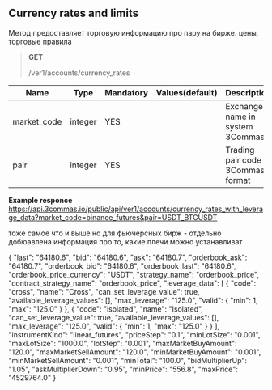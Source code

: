 ## Currency rates and limits

Метод предоставляет торговую информацию про пару на бирже. цены, торговые правила

> **GET**
>
> /ver1/accounts/currency_rates

| Name | Type |	Mandatory |	Values(default)	| Description|
|------|------|-----------|-----------------|------------|
| market_code | integer	| YES |	| Exchange name in system 3Commas|
| pair | integer	| YES |	| Trading pair code in 3Commas format|





**Example responce**
https://api.3commas.io/public/api/ver1/accounts/currency_rates_with_leverage_data?market_code=binance_futures&pair=USDT_BTCUSDT

тоже самое что и выше но для фьючерсных бирж - отдельно добюавлена информация про то, какие плечи можно устанавливат

{
"last": "64180.6",
"bid": "64180.6",
"ask": "64180.7",
"orderbook_ask": "64180.7",
"orderbook_bid": "64180.6",
"orderbook_last": "64180.6",
"orderbook_price_currency": "USDT",
"strategy_name": "orderbook_price",
"contract_strategy_name": "orderbook_price",
"leverage_data": [
{
"code": "cross",
"name": "Cross",
"can_set_leverage_value": true,
"available_leverage_values": [],
"max_leverage": "125.0",
"valid": {
"min": 1,
"max": "125.0"
}
},
{
"code": "isolated",
"name": "Isolated",
"can_set_leverage_value": true,
"available_leverage_values": [],
"max_leverage": "125.0",
"valid": {
"min": 1,
"max": "125.0"
}
}
],
"instrumentKind": "linear_futures",
"priceStep": "0.1",
"minLotSize": "0.001",
"maxLotSize": "1000.0",
"lotStep": "0.001",
"maxMarketBuyAmount": "120.0",
"maxMarketSellAmount": "120.0",
"minMarketBuyAmount": "0.001",
"minMarketSellAmount": "0.001",
"minTotal": "100.0",
"bidMultiplierUp": "1.05",
"askMultiplierDown": "0.95",
"minPrice": "556.8",
"maxPrice": "4529764.0"
}
